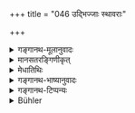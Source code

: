 +++
title = "046 उद्भिज्जाः स्थावराः"

+++

<details><summary>गङ्गानथ-मूलानुवादः</summary>

All those immovable brings that are produced by splitting (i.e., Plants) grow out of seeds and slips. those that, abounding in flowers, perish with the ripening of their fruit, are called ‘oṣadhis’ (‘Annuals’).—(46)
</details>

<details><summary>मानसतरङ्गिणीकृत्</summary>

Diverse small plants, propagated by seed or by slips and shoots, annual plants, which bear many flowers and fruits, and perish after the ripening of their fruits, are the next group.
</details>

<details><summary>मेधातिथिः</summary>

उद्भेदनम् उद्भित् । भावे क्विप् । ततो जायन्त इति **उद्भिज्जाः** । उप्तं बीजं भूमिं च भित्त्वा विदार्य जायन्ते वृक्षाः । सर्वे बीजात् काण्डाच् च प्ररोहन्ति जायन्ते मूलस्कन्धादिना दृढीभवन्ति । तथ्**औषध्यः** । ओषधय इति युक्तम् । ईकारः कृदिकारद् इति, छान्दसो वा । इदं तासां स्वाभाविकं कर्म । **पाकान्ताः** फलपाकः अन्तो नाश आसाम् इति । पक्वे फले व्रीह्यादयो नश्यन्ति, बहुना च पुष्पफलेनोपगताः युक्ता भवन्ति । औषधीनां वृक्षाणां च यथासंभवम् एतद् विशेषणम् ॥ १.४६ ॥
</details>

<details><summary>गङ्गानथ-भाष्यानुवादः</summary>

‘*Udbhid*’ stands for ‘*udbhedana*,’ *the act of splitting*; the ‘*kvip*’ affix having a nominal force;—‘*those that are* *duced by splitting* are ‘*udbhijja*’; they are so called because they come into existence by *splitting* the seed and *breaking through* the soil; and these are *plants; all* these plants ‘*grown out of seeds and slips*’ and become fixed in their places by means of roots and trunks and other such things.

‘*Oṣadhyaḥ*’—the right form is ‘*oṣadhayaḥ*’ (because the base ends in short *i*). Or we may take the word as a form of the base with the long
*ī*; this lengthening of the vowel being explained, either as according
to the *Vārtika* on Pāṇini 4.1.45, or as a Vedic anomily.

The natural characteristic feature of these *oṣadhis*—*i.e*., Annuals—is as follows: ‘*They with the ripening of their fruit*’;—*i.e*, the ripening of the fruit constitutes their *end* or *perishing*; as a matter of fact, the paddy and other such plants perish as soon as their fruit has ripened. They also abound in, are endowed with, many fruits and flowers.

What is stated in this verse is the distinguishing characteristic of
*oṣadhis* (Annual plants), and what follows in the following verse,
constitutes the distinguishing feature of *Vṛkṣas* (Perennial Trees); the characters mentioned being attributed to them in accordance with actual facts.—(40)
</details>

<details><summary>गङ्गानथ-टिप्पन्यः</summary>

Medhātithi takes ‘*udbhijjāḥ sthāvarāḥ*’ as the subject, and
‘*bījakāṇḍaprarohiṇaḥ*’ as the predicate of the sentence. Buhler
reverses this.
</details>

<details><summary>Bühler</summary>

046	All plants, propagated by seed or by slips, grow from shoots; annual plants (are those) which, bearing many flowers and fruits, perish after the ripening of their fruit;
</details>
